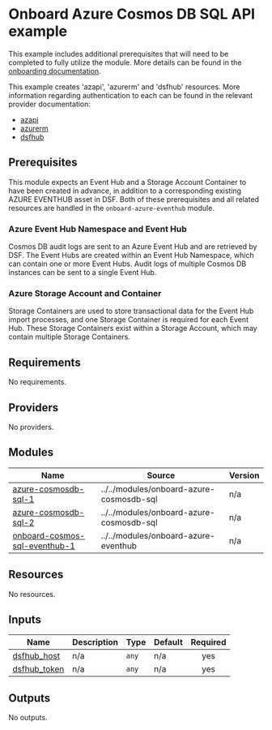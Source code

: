 # Onboard Azure Cosmos DB SQL API example
This example includes additional prerequisites that will need to be completed to fully utilize the module. More details can be found in the [onboarding documentation](https://docs.imperva.com/bundle/onboarding-databases-to-sonar-reference-guide/page/Azure-Cosmos-DB-SQL-API-Onboarding-Steps_48367255.html).

This example creates 'azapi', 'azurerm' and 'dsfhub' resources. More information regarding authentication to each can be found in the relevant provider documentation:
- [azapi](https://registry.terraform.io/providers/Azure/azapi/latest/docs)
- [azurerm](https://registry.terraform.io/providers/hashicorp/azurerm/latest/docs)
- [dsfhub](https://registry.terraform.io/providers/imperva/dsfhub/latest/docs)

## Prerequisites
This module expects an Event Hub and a Storage Account Container to have been created in advance, in addition to a corresponding existing AZURE EVENTHUB asset in DSF. Both of these prerequisites and all related resources are handled in the ``onboard-azure-eventhub`` module.

### Azure Event Hub Namespace and Event Hub
Cosmos DB audit logs are sent to an Azure Event Hub and are retrieved by DSF. The Event Hubs are created within an Event Hub Namespace, which can contain one or more Event Hubs. Audit logs of multiple Cosmos DB instances can be sent to a single Event Hub. 

### Azure Storage Account and Container
Storage Containers are used to store transactional data for the Event Hub import processes, and one Storage Container is required for each Event Hub. These Storage Containers exist within a Storage Account, which may contain multiple Storage Containers.
<!-- BEGIN_TF_DOCS -->
## Requirements

No requirements.

## Providers

No providers.

## Modules

| Name | Source | Version |
|------|--------|---------|
| <a name="module_azure-cosmosdb-sql-1"></a> [azure-cosmosdb-sql-1](#module\_azure-cosmosdb-sql-1) | ../../modules/onboard-azure-cosmosdb-sql | n/a |
| <a name="module_azure-cosmosdb-sql-2"></a> [azure-cosmosdb-sql-2](#module\_azure-cosmosdb-sql-2) | ../../modules/onboard-azure-cosmosdb-sql | n/a |
| <a name="module_onboard-cosmos-sql-eventhub-1"></a> [onboard-cosmos-sql-eventhub-1](#module\_onboard-cosmos-sql-eventhub-1) | ../../modules/onboard-azure-eventhub | n/a |

## Resources

No resources.

## Inputs

| Name | Description | Type | Default | Required |
|------|-------------|------|---------|:--------:|
| <a name="input_dsfhub_host"></a> [dsfhub\_host](#input\_dsfhub\_host) | n/a | `any` | n/a | yes |
| <a name="input_dsfhub_token"></a> [dsfhub\_token](#input\_dsfhub\_token) | n/a | `any` | n/a | yes |

## Outputs

No outputs.
<!-- END_TF_DOCS -->